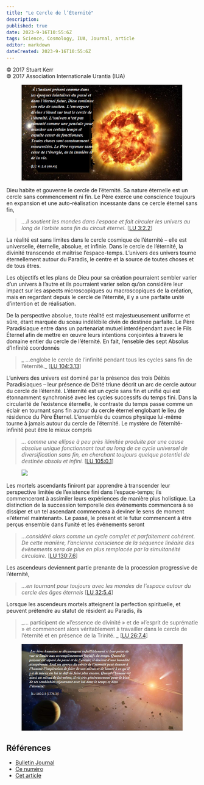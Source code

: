 ```yaml
---
title: "Le Cercle de l’Éternité"
description: 
published: true
date: 2023-9-16T10:55:6Z
tags: Science, Cosmology, IUA, Journal, article
editor: markdown
dateCreated: 2023-9-16T10:55:6Z
---
```


<p class="v-card v-sheet theme--light grey lighten-3 px-2">© 2017 Stuart Kerr<br>© 2017 Association Internationale Urantia (IUA)</p>


<figure id="Figure_1" class="image urantiapedia">
<img src="/image/article/IUA_Journal/Circle-Eternity1_fr.jpg">
</figure>

Dieu habite et gouverne le cercle de l’éternité. Sa nature éternelle est un cercle sans commencement ni fin. Le Père exerce une conscience toujours en expansion et une auto-réalisation incessante dans ce cercle éternel sans fin,

> _…Il soutient les mondes dans l’espace et fait circuler les univers au long de l’orbite sans fin du circuit éternel._ <a id="a39_112"></a>[[LU 3:2.2](/fr/The_Urantia_Book/3#p2_2)]

La réalité est sans limites dans le cercle cosmique de l’éternité – elle est universelle, éternelle, absolue, et infinie. Dans le cercle de l’éternité, la divinité transcende et maîtrise l’espace-temps. L’univers des univers tourne éternellement autour du Paradis, le centre et la source de toutes choses et de tous êtres.

Les objectifs et les plans de Dieu pour sa création pourraient sembler varier d’un univers à l’autre et ils pourraient varier selon qu’on considère leur impact sur les aspects microscopiques ou macroscopiques de la création, mais en regardant depuis le cercle de l’éternité, il y a une parfaite unité d’intention et de réalisation.

De la perspective absolue, toute réalité est majestueusement uniforme et sûre, étant marquée du sceau indélébile divin de destinée parfaite. Le Père Paradisiaque entre dans un partenariat mutuel interdépendant avec le Fils Éternel afin de mettre en œuvre leurs intentions conjointes à travers le domaine entier du cercle de l’éternité. En fait, l’enseble des sept Absolus d’Infinité coordonnés

> _ …englobe le cercle de l’infinité pendant tous les cycles sans fin de l’éternité._ <a id="a47_81"></a>[[LU 104:3.13](/fr/The_Urantia_Book/104#p3_13)]

L’univers des univers est dominé par la présence des trois Déités Paradisiaques – leur présence de Déité triune décrit un arc de cercle autour du cercle de l’éternité. L’éternité est un cycle sans fin et unifié qui est étonnamment synchronisé avec les cycles successifs du temps fini. Dans la circularité de l’existence éternelle, le contraste du temps passe comme un éclair en tournant sans fin autour du cercle éternel englobant le lieu de résidence du Père Éternel. L’ensemble du cosmos physique  lui-même tourne à jamais autour du cercle de l’éternité. Le mystère de l’éternité-infinité peut être le mieux compris

> _… comme une ellipse à peu près illimitée produite par une cause absolue unique fonctionnant tout au long de ce cycle universel de diversification sans fin, en cherchant toujours quelque potentiel de destinée absolu et infini._ <a id="a51_220"></a>[[LU 105:0.1](/fr/The_Urantia_Book/105#p0_1)]

<figure id="Figure_2" class="image urantiapedia">
<img src="/image/article/IUA_Journal/Circle-Eternity2_fr.jpg">
</figure>

Les mortels ascendants finiront par apprendre à transcender leur perspective limitée de l’existence fini dans l’espace-temps; ils commenceront à assimiler leurs expériences de manière plus holistique. La distinction de la succession temporelle des événements commencera à se dissiper et un tel ascendant commencera à deviner le sens de moment «l’éternel maintenant». Le passé, le présent et le futur commencent à être perçus ensemble dans l’unité et les événements seront

> _…considéré alors comme un cycle complet et parfaitement cohérent. De cette manière, l’ancienne conscience de la séquence linéaire des évènements sera de plus en plus remplacée par la simultanéité circulaire._ <a id="a59_181"></a>[[LU 130:7.6](/fr/The_Urantia_Book/130#p7_6)]

Les ascendeurs deviennent partie prenante de la procession progressive de l’éternité,

> _…en tournant pour toujours avec les mondes de l’espace autour du cercle des âges éternels_ <a id="a63_89"></a>[[LU 32:5.4](/fr/The_Urantia_Book/32#p5_4)]

Lorsque les ascendeurs mortels atteignent la perfection spirituelle, et peuvent prétendre au statut de  résident au Paradis, ils

> _… participent de  »l’essence de divinité » et de  »l’esprit de suprématie » et commencent alors véritablement à travailler dans le cercle de l’éternité et en présence de la Trinité. _ <a id="a67_173"></a>[[LU 26:7.4](/fr/The_Urantia_Book/26#p7_4)]

<figure id="Figure_3" class="image urantiapedia">
<img src="/image/article/IUA_Journal/Circle-Eternity3-706x377_fr.jpg">
</figure>

## Références

- [Bulletin Journal](https://urantia-association.org/journal-online-archives/)
- [Ce numéro](https://urantia-association.org/newsletter/journal-novembre-2017/?lang=fr)
- [Cet article](https://urantia-association.org/le-cercle-de-leternite/?lang=fr)

